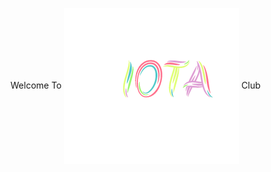<p>Welcome To <a h ref="#" target="_blank" rel="noreferrer"><img align="Center" src="https://github.com/IOTA-GGV/.github/blob/main/profile/IOTA-logo.gif" alt="IOTA" /></a> Club</p>
